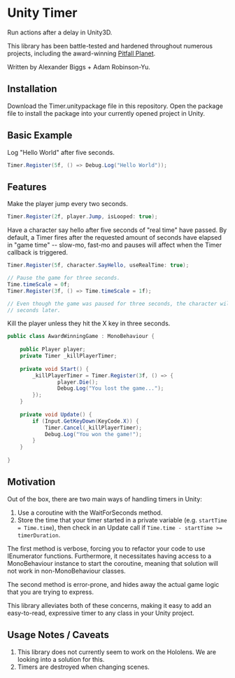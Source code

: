# Unity Timer

Run actions after a delay in Unity3D.

This library has been battle-tested and hardened throughout numerous projects, including the award-winning [Pitfall Planet](http://pitfallplanet.com/).

Written by Alexander Biggs + Adam Robinson-Yu.

## Installation

Download the Timer.unitypackage file in this repository. Open the package file to install the package into your currently opened project in Unity.

## Basic Example

Log "Hello World" after five seconds.

```c#
Timer.Register(5f, () => Debug.Log("Hello World"));
```

## Features

Make the player jump every two seconds.

```c#
Timer.Register(2f, player.Jump, isLooped: true);
```

Have a character say hello after five seconds of "real time" have passed. By default, a Timer fires after the requested amount of seconds have elapsed in "game time" -- slow-mo, fast-mo and pauses will affect when the Timer callback is triggered. 

```c#
Timer.Register(5f, character.SayHello, useRealTime: true);

// Pause the game for three seconds.
Time.timeScale = 0f;
Timer.Register(3f, () => Time.timeScale = 1f);

// Even though the game was paused for three seconds, the character will say hello two
// seconds later.
```

Kill the player unless they hit the X key in three seconds.

```c#
public class AwardWinningGame : MonoBehaviour {
    
    public Player player;
    private Timer _killPlayerTimer;
    
    private void Start() {
        _killPlayerTimer = Timer.Register(3f, () => {
                player.Die();
                Debug.Log("You lost the game...");
        });
    }
    
    private void Update() {
        if (Input.GetKeyDown(KeyCode.X)) {
            Timer.Cancel(_killPlayerTimer);
            Debug.Log("You won the game!");
        }
    }
    
}
```

## Motivation

Out of the box, there are two main ways of handling timers in Unity:

1. Use a coroutine with the WaitForSeconds method.
2. Store the time that your timer started in a private variable (e.g. `startTime = Time.time`), then check in an Update call if `Time.time - startTime >= timerDuration`.

The first method is verbose, forcing you to refactor your code to use IEnumerator functions. Furthermore, it necessitates having access to a MonoBehaviour instance to start the coroutine, meaning that solution will not work in non-MonoBehaviour classes.

The second method is error-prone, and hides away the actual game logic that you are trying to express.

This library alleviates both of these concerns, making it easy to add an easy-to-read, expressive timer to any class in your Unity project.

## Usage Notes / Caveats

1. This library does not currently seem to work on the Hololens. We are looking into a solution for this.
2. Timers are destroyed when changing scenes.
